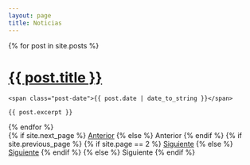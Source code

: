```yaml
---
layout: page
title: Noticias
---
```


<div class="posts">
  {% for post in site.posts %}
  <div class="post">
    <h1 class="post-title">
      <a href="{{ post.url }}">
        {{ post.title }}
      </a>
    </h1>

    <span class="post-date">{{ post.date | date_to_string }}</span>

    {{ post.excerpt }}
  </div>
  {% endfor %}
</div>

<div class="pagination">
  {% if site.next_page %}
    <a class="pagination-item older" href="{{ site.baseurl }}page{{site.next_page}}">Anterior</a>
  {% else %}
    <span class="pagination-item older">Anterior</span>
  {% endif %}
  {% if site.previous_page %}
    {% if site.page == 2 %}
      <a class="pagination-item newer" href="{{ site.baseurl }}">Siguiente</a>
    {% else %}
      <a class="pagination-item newer" href="{{ site.baseurl }}page{{site.previous_page}}">Siguiente</a>
    {% endif %}
  {% else %}
    <span class="pagination-item newer">Siguiente</span>
  {% endif %}
</div>
